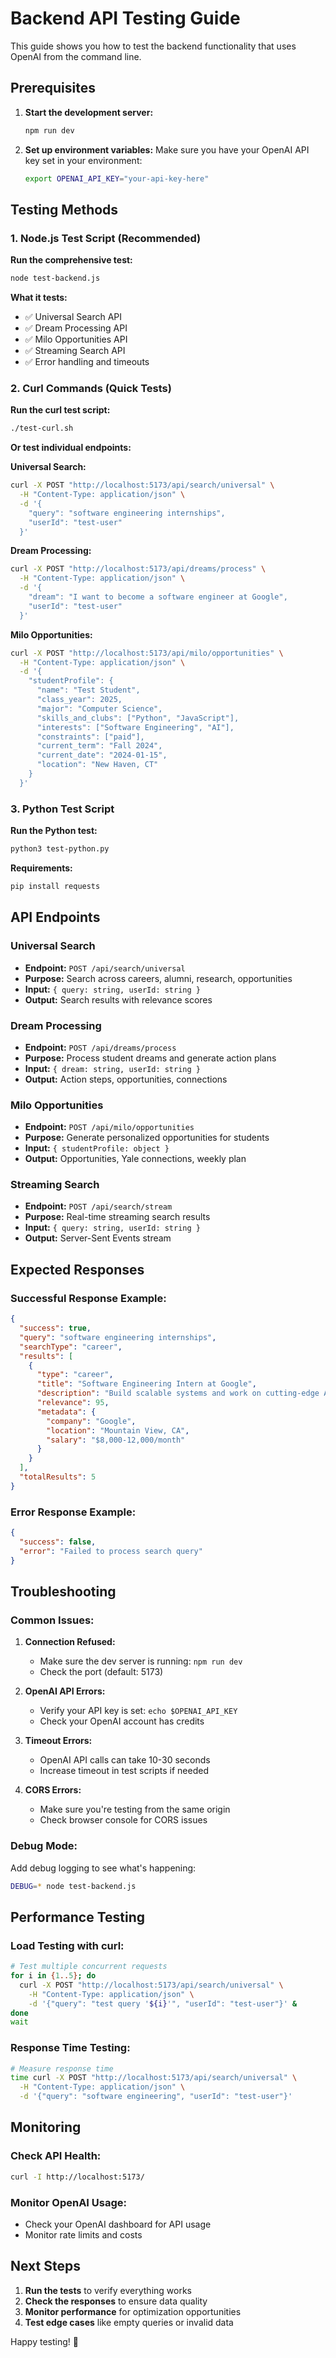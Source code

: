 # Backend API Testing Guide

This guide shows you how to test the backend functionality that uses OpenAI from the command line.

## Prerequisites

1. **Start the development server:**
   ```bash
   npm run dev
   ```

2. **Set up environment variables:**
   Make sure you have your OpenAI API key set in your environment:
   ```bash
   export OPENAI_API_KEY="your-api-key-here"
   ```

## Testing Methods

### 1. Node.js Test Script (Recommended)

**Run the comprehensive test:**
```bash
node test-backend.js
```

**What it tests:**
- ✅ Universal Search API
- ✅ Dream Processing API  
- ✅ Milo Opportunities API
- ✅ Streaming Search API
- ✅ Error handling and timeouts

### 2. Curl Commands (Quick Tests)

**Run the curl test script:**
```bash
./test-curl.sh
```

**Or test individual endpoints:**

**Universal Search:**
```bash
curl -X POST "http://localhost:5173/api/search/universal" \
  -H "Content-Type: application/json" \
  -d '{
    "query": "software engineering internships",
    "userId": "test-user"
  }'
```

**Dream Processing:**
```bash
curl -X POST "http://localhost:5173/api/dreams/process" \
  -H "Content-Type: application/json" \
  -d '{
    "dream": "I want to become a software engineer at Google",
    "userId": "test-user"
  }'
```

**Milo Opportunities:**
```bash
curl -X POST "http://localhost:5173/api/milo/opportunities" \
  -H "Content-Type: application/json" \
  -d '{
    "studentProfile": {
      "name": "Test Student",
      "class_year": 2025,
      "major": "Computer Science",
      "skills_and_clubs": ["Python", "JavaScript"],
      "interests": ["Software Engineering", "AI"],
      "constraints": ["paid"],
      "current_term": "Fall 2024",
      "current_date": "2024-01-15",
      "location": "New Haven, CT"
    }
  }'
```

### 3. Python Test Script

**Run the Python test:**
```bash
python3 test-python.py
```

**Requirements:**
```bash
pip install requests
```

## API Endpoints

### Universal Search
- **Endpoint:** `POST /api/search/universal`
- **Purpose:** Search across careers, alumni, research, opportunities
- **Input:** `{ query: string, userId: string }`
- **Output:** Search results with relevance scores

### Dream Processing  
- **Endpoint:** `POST /api/dreams/process`
- **Purpose:** Process student dreams and generate action plans
- **Input:** `{ dream: string, userId: string }`
- **Output:** Action steps, opportunities, connections

### Milo Opportunities
- **Endpoint:** `POST /api/milo/opportunities`
- **Purpose:** Generate personalized opportunities for students
- **Input:** `{ studentProfile: object }`
- **Output:** Opportunities, Yale connections, weekly plan

### Streaming Search
- **Endpoint:** `POST /api/search/stream`
- **Purpose:** Real-time streaming search results
- **Input:** `{ query: string, userId: string }`
- **Output:** Server-Sent Events stream

## Expected Responses

### Successful Response Example:
```json
{
  "success": true,
  "query": "software engineering internships",
  "searchType": "career",
  "results": [
    {
      "type": "career",
      "title": "Software Engineering Intern at Google",
      "description": "Build scalable systems and work on cutting-edge AI projects",
      "relevance": 95,
      "metadata": {
        "company": "Google",
        "location": "Mountain View, CA",
        "salary": "$8,000-12,000/month"
      }
    }
  ],
  "totalResults": 5
}
```

### Error Response Example:
```json
{
  "success": false,
  "error": "Failed to process search query"
}
```

## Troubleshooting

### Common Issues:

1. **Connection Refused:**
   - Make sure the dev server is running: `npm run dev`
   - Check the port (default: 5173)

2. **OpenAI API Errors:**
   - Verify your API key is set: `echo $OPENAI_API_KEY`
   - Check your OpenAI account has credits

3. **Timeout Errors:**
   - OpenAI API calls can take 10-30 seconds
   - Increase timeout in test scripts if needed

4. **CORS Errors:**
   - Make sure you're testing from the same origin
   - Check browser console for CORS issues

### Debug Mode:

Add debug logging to see what's happening:
```bash
DEBUG=* node test-backend.js
```

## Performance Testing

### Load Testing with curl:
```bash
# Test multiple concurrent requests
for i in {1..5}; do
  curl -X POST "http://localhost:5173/api/search/universal" \
    -H "Content-Type: application/json" \
    -d '{"query": "test query '${i}'", "userId": "test-user"}' &
done
wait
```

### Response Time Testing:
```bash
# Measure response time
time curl -X POST "http://localhost:5173/api/search/universal" \
  -H "Content-Type: application/json" \
  -d '{"query": "software engineering", "userId": "test-user"}'
```

## Monitoring

### Check API Health:
```bash
curl -I http://localhost:5173/
```

### Monitor OpenAI Usage:
- Check your OpenAI dashboard for API usage
- Monitor rate limits and costs

## Next Steps

1. **Run the tests** to verify everything works
2. **Check the responses** to ensure data quality
3. **Monitor performance** for optimization opportunities
4. **Test edge cases** like empty queries or invalid data

Happy testing! 🚀
